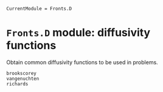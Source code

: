 ```@meta
CurrentModule = Fronts.D
```

# `Fronts.D` module: diffusivity functions

Obtain common diffusivity functions to be used in problems.

```@docs
brookscorey
vangenuchten
richards
```
